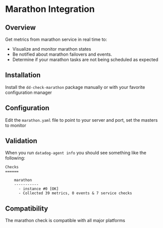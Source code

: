 # Marathon Integration

## Overview

Get metrics from marathon service in real time to:

* Visualize and monitor marathon states
* Be notified about marathon failovers and events.
* Determine if your marathon tasks are not being scheduled as expected

## Installation

Install the `dd-check-marathon` package manually or with your favorite configuration manager

## Configuration

Edit the `marathon.yaml` file to point to your server and port, set the masters to monitor

## Validation

When you run `datadog-agent info` you should see something like the following:

    Checks
    ======

        marathon
        -----------
          - instance #0 [OK]
          - Collected 39 metrics, 0 events & 7 service checks

## Compatibility

The marathon check is compatible with all major platforms
